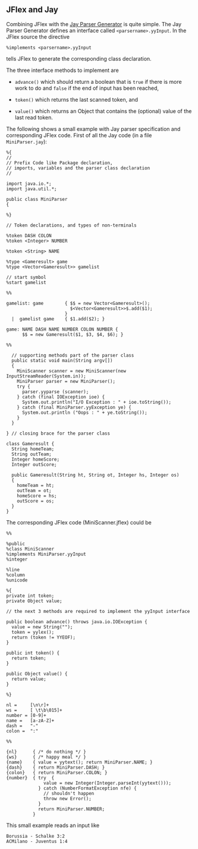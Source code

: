 JFlex and Jay
-------------

Combining JFlex with the [Jay Parser Generator][Jay] <!-- @Jay --> is quite
simple. The Jay Parser Generator defines an interface called
`<parsername>.yyInput`. In the JFlex source the directive

    %implements <parsername>.yyInput

tells JFlex to generate the corresponding class declaration.

The three interface methods to implement are

-   `advance()` which should return a boolean that is `true` if there is
    more work to do and `false` if the end of input has been reached,

-   `token()` which returns the last scanned token, and

-   `value()` which returns an Object that contains the (optional) value
    of the last read token.

The following shows a small example with Jay parser specification and
corresponding JFlex code. First of all the Jay code (in a file
`MiniParser.jay`):

    %{
    //
    // Prefix Code like Package declaration, 
    // imports, variables and the parser class declaration
    // 

    import java.io.*;
    import java.util.*;

    public class MiniParser 
    {

    %}

    // Token declarations, and types of non-terminals

    %token DASH COLON
    %token <Integer> NUMBER

    %token <String> NAME

    %type <Gameresult> game
    %type <Vector<Gameresult>> gamelist

    // start symbol
    %start gamelist

    %%

    gamelist: game        { $$ = new Vector<Gameresult>();
                            $<Vector<Gameresult>>$.add($1);
                          }
      |  gamelist game    { $1.add($2); }

    game: NAME DASH NAME NUMBER COLON NUMBER {
          $$ = new Gameresult($1, $3, $4, $6); }

    %%

      // supporting methods part of the parser class
      public static void main(String argv[])
      {
        MiniScanner scanner = new MiniScanner(new InputStreamReader(System.in));
        MiniParser parser = new MiniParser();
        try {
          parser.yyparse (scanner);
        } catch (final IOException ioe) {
          System.out.println("I/O Exception : " + ioe.toString());
        } catch (final MiniParser.yyException ye) {
          System.out.println ("Oops : " + ye.toString());
        }
      }

    } // closing brace for the parser class

    class Gameresult {
      String homeTeam;
      String outTeam;
      Integer homeScore;
      Integer outScore;

      public Gameresult(String ht, String ot, Integer hs, Integer os)
      {
        homeTeam = ht;
        outTeam = ot;
        homeScore = hs;
        outScore = os;
      }
    }

The corresponding JFlex code (MiniScanner.jflex) could be

    %%

    %public
    %class MiniScanner
    %implements MiniParser.yyInput
    %integer

    %line
    %column
    %unicode

    %{
    private int token;
    private Object value;

    // the next 3 methods are required to implement the yyInput interface

    public boolean advance() throws java.io.IOException {
      value = new String("");
      token = yylex();
      return (token != YYEOF);
    }

    public int token() {
      return token;
    }

    public Object value() {
      return value;
    }

    %}

    nl =     [\n\r]+
    ws =     [ \t\b\015]+
    number = [0-9]+
    name =   [a-zA-Z]+
    dash =   "-"
    colon =  ":"

    %%

    {nl}      { /* do nothing */ }
    {ws}      { /* happy meal */ }
    {name}    { value = yytext(); return MiniParser.NAME; }
    {dash}    { return MiniParser.DASH; }
    {colon}   { return MiniParser.COLON; }
    {number}  { try  {
                  value = new Integer(Integer.parseInt(yytext()));
                } catch (NumberFormatException nfe) {
                  // shouldn't happen
                  throw new Error();
                }
                return MiniParser.NUMBER;
              }

This small example reads an input like

    Borussia - Schalke 3:2
    ACMilano - Juventus 1:4


[Jay]: http://www.cs.rit.edu/~ats/projects/lp/doc/jay/package-summary.html